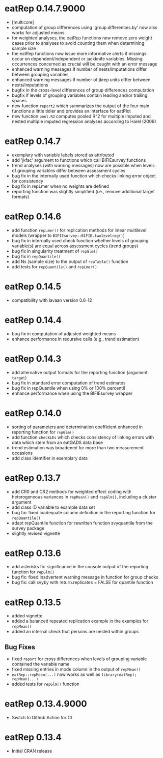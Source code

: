 # eatRep 0.14.7.9000

* [multicore]
* computation of group differences using 'group.differences.by' now also works for adjusted means
* for weighted analyses, the eatRep functions now remove zero weight cases prior to analyses to avoid counting them when determining sample size
* the eatRep functions now issue more informative alerts if missings occur on dependent/independent or jackknife variables. Missing occurrences concerned as crucial will be caught with an error message
* enhanced warning messages if number of nests/imputations differ between grouping variables
* enhanced warning messages if number of jkrep units differ between nests/imputations
* bugfix in the cross-level differences of group differences computation
* bugfix if levels of grouping variables contain leading and/or trailing spaces
* new function `report2` which summarizes the output of the four main functions a little tidier and provides an interface for eatPlot
* new function `pool.R2` computes pooled R^2 for multiple imputed and nested multiple imputed regression analyses according to Harel (2009)

# eatRep 0.14.7

* exemplary with variable labels stored as attributed
* add 'jkfac' argument to functions which call BIFIEsurvey functions
* trend analyses (with warning messages) now are possible when levels of grouping variables differ between assessment cycles
* bug fix in the internally used function which checks linking error object for consistency
* bug fix in repLmer when no weights are defined
* reporting function was slightly simplified (i.e., remove additional target formats)

# eatRep 0.14.6

* add function `repLmer()` for replication methods for linear multilevel models (wrapper to `BIFIEsurvey::BIFIE.twolevelreg()`)
* bug fix in internally used check function whether levels of grouping variable(s) are equal across assessment cycles (trend groups)
* bug fix in singularity treatment of `repGlm()`
* bug fix in `repQuantile()`
* add Ns (sample size) to the output of `repTable()` function
* add tests for `repQuantile()` and `repLmer()`

# eatRep 0.14.5

* compatibility with lavaan version 0.6-12

# eatRep 0.14.4

* bug fix in computation of adjusted weighted means
* enhance performance in recursive calls (e.g., trend estimation)

# eatRep 0.14.3

* add alternative output formats for the reporting function (argument `target`)
* bug fix in standard error computation of trend estimates
* bug fix in repQuantile when using 0% or 100% percentil
* enhance performance when using the BIFIEsurvey wrapper

# eatRep 0.14.0

* sorting of parameters and determination coefficient enhanced in reporting function for `repGlm()`
* add function `checkLEs` which checks consistency of linking errors with data which stem from an eatGADS data base
* trend estimation was broadened for more than two measurement occasions
* add class identifier in exemplary data

# eatRep 0.13.7

* add CR0 and CR2 methods for weighted effect coding with heterogeneous variances in `repMean()` and `repGlm()`, including a cluster argument
* add class ID variable to example data set
* bug fix: fixed inadequate column definition in the reporting function for `repQuantile()`
* adapt repQuantile function for rewritten function svyquantile from the survey package
* slightly revised vignette

# eatRep 0.13.6

* add asterisks for significance in the console output of the reporting function for `repGlm()`
* bug fix: fixed inadvertent warning message in function for group checks
* bug fix: call svyby with return.replicates = FALSE for quantile function

# eatRep 0.13.5

* added vignette
* added a balanced repeated replication example in the examples for `repMean()`
* added an internal check that persons are nested within groups

## Bug Fixes
* fixed `report` for cross differences when levels of grouping variable contained the variable name
* fixed missing entries in mode column in the output of  `repMean()`
* `eatRep::repMean(...)` now works as well as `library(eatRep); repMean(...)` 
* added tests for `repGlm()` function

# eatRep 0.13.4.9000

* Switch to Github Action for CI

# eatRep 0.13.4

* Initial CRAN release
